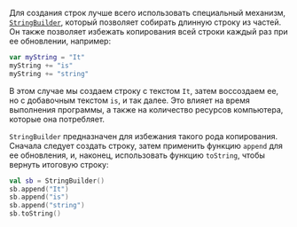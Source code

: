 Для создания строк лучше всего использовать специальный механизм, [`StringBuilder`](https://kotlinlang.org/api/latest/jvm/stdlib/kotlin.text/-string-builder/), который позволяет собирать длинную строку из частей. Он также позволяет избежать копирования всей строки каждый раз при ее обновлении, например:
```kotlin
var myString = "It"
myString += "is"
myString += "string"
```
В этом случае мы создаем строку с текстом `It`, затем воссоздаем ее, но с добавочным текстом `is`, и так далее. Это влияет на время выполнения программы, а также на количество ресурсов компьютера, которые она потребляет.

`StringBuilder` предназначен для избежания такого рода копирования. Сначала следует создать строку, затем применить функцию `append` для ее обновления, и, наконец, использовать функцию `toString`, чтобы вернуть итоговую строку:
```kotlin
val sb = StringBuilder()
sb.append("It")
sb.append("is")
sb.append("string")
sb.toString()
```